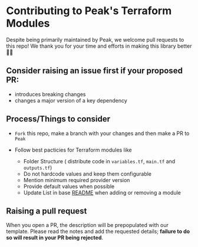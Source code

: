 # Contributing to Peak's Terraform Modules

Despite being primarily maintained by Peak, we welcome pull requests to this repo! We thank you for your time and efforts in making this library better 🙌🏻

## Consider raising an issue first if your proposed PR:

* introduces breaking changes
* changes a major version of a key dependency

## Process/Things to consider

* `Fork` this repo, make a branch with your changes and then make a PR to `Peak`

* Follow best pacticies for Terraform modules like
    - Folder Structure ( distribute code in `variables.tf`, `main.tf` and `outputs.tf`)
    - Do not hardcode values and keep them configurable
    - Mention minimum required provider version
    - Provide default values when possible
    - Update List in base [README](README.md) when adding or removing a module

## Raising a pull request

When you open a PR, the description will be prepopulated with our template. Please read the notes and add the requested details; **failure to do so will result in your PR being rejected**.
